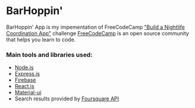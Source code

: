 # BarHoppin'

BarHoppin' App is my impementation of FreeCodeCamp ["Build a Nightlife Coordination App"](https://www.freecodecamp.com/challenges/build-a-nightlife-coordination-app) challenge 
[FreeCodeCamp](https://www.freecodecamp.com) is an open source community that helps you learn to code.

### Main tools and libraries used:
* [Node.js](https://nodejs.org/en/)
* [Express.js](http://expressjs.com/)
* [Firebase](https://www.firebase.com/)
* [React.js](https://facebook.github.io/react/)
* [Material-ui](http://www.material-ui.com)
* Search results provided by [Foursquare API](https://developer.foursquare.com/)